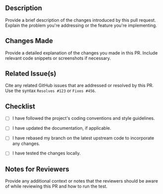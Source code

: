 ## Description

Provide a brief description of the changes introduced by this pull request. Explain the problem you're addressing or the feature you're implementing.

## Changes Made

Provide a detailed explanation of the changes you made in this PR. Include relevant code snippets or screenshots if necessary.

## Related Issue(s)

Cite any related GitHub issues that are addressed or resolved by this PR. Use the syntax `Resolves #123` or `Fixes #456`.

## Checklist

- [ ]  I have followed the project's coding conventions and style guidelines.
- [ ]  I have updated the documentation, if applicable.
- [ ]  I have rebased my branch on the latest upstream code to incorporate any changes.
- [ ]  I have tested the changes locally.


## Notes for Reviewers

Provide any additional context or notes that the reviewers should be aware of while reviewing this PR and how to run the test.